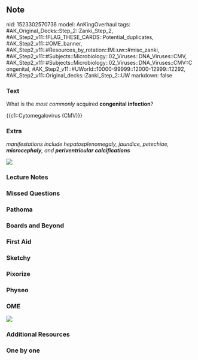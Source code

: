 ## Note
nid: 1523302570736
model: AnKingOverhaul
tags: #AK_Original_Decks::Step_2::Zanki_Step_2, #AK_Step2_v11::!FLAG_THESE_CARDS::Potential_duplicates, #AK_Step2_v11::#OME_banner, #AK_Step2_v11::#Resources_by_rotation::IM::uw::#misc_zanki, #AK_Step2_v11::#Subjects::Microbiology::02_Viruses::DNA_Viruses::CMV, #AK_Step2_v11::#Subjects::Microbiology::02_Viruses::DNA_Viruses::CMV::Congenital, #AK_Step2_v11::#UWorld::10000-99999::12000-12999::12292, #AK_Step2_v11::Original_decks::Zanki_Step_2::UW
markdown: false

### Text
What is the <i>most commonly</i> acquired <b>congenital
infection</b>?
<div>
  {{c1::Cytomegalovirus (CMV)}}
</div>

### Extra
<i>manifestations include hepatosplenomegaly, jaundice, petechiae,
<b>microcephaly</b>, and <b>periventricular</b>
<b>calcifications</b></i>
<div>
  <i><img src="peniss.png"></i>
</div>

### Lecture Notes


### Missed Questions


### Pathoma


### Boards and Beyond


### First Aid


### Sketchy


### Pixorize


### Physeo


### OME
<div class="ome-widget">
  <a href="https://onlinemeded.org?ref=anki"><img src=
  "_OME_AnkiFlashcards_General_4.png"></a>
</div>

### Additional Resources


### One by one

